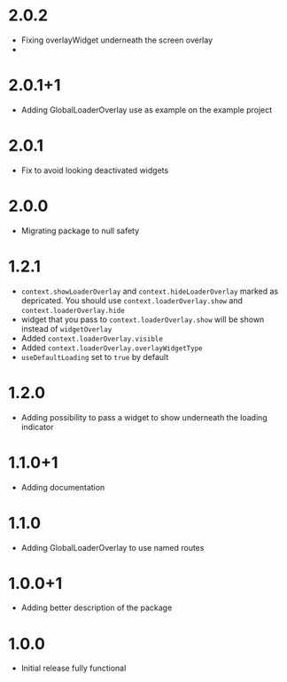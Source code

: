 # 2.0.2

- Fixing overlayWidget underneath the screen overlay
- 
# 2.0.1+1

- Adding GlobalLoaderOverlay use as example on the example project

# 2.0.1

- Fix to avoid looking deactivated widgets

# 2.0.0

- Migrating package to null safety

# 1.2.1
 - `context.showLoaderOverlay` and `context.hideLoaderOverlay` marked as depricated. You should use `context.loaderOverlay.show` and `context.loaderOverlay.hide`
 - widget that you pass to `context.loaderOverlay.show` will be shown instead of `widgetOverlay`
 - Added `context.loaderOverlay.visible`
 - Added `context.loaderOverlay.overlayWidgetType`
 - `useDefaultLoading` set to `true` by default

# 1.2.0

- Adding possibility to pass a widget to show underneath the loading indicator

# 1.1.0+1

- Adding documentation

# 1.1.0

- Adding GlobalLoaderOverlay to use named routes

# 1.0.0+1

- Adding better description of the package

# 1.0.0

- Initial release fully functional


